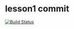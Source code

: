 # lesson1 commit

[![Build Status](https://bacteria-evaluation-missouri-naples.trycloudflare.com/buildStatus/icon?job=lesson1)](https://bacteria-evaluation-missouri-naples.trycloudflare.com/job/lesson1/) 
